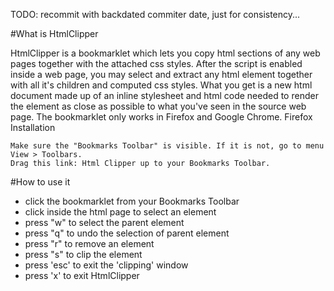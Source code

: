 TODO: recommit with backdated commiter date, just for consistency...

#What is HtmlClipper

HtmlClipper is a bookmarklet which lets you copy html sections of any web pages together with the attached css styles. After the script is enabled inside a web page, you may select and extract any html element together with all it's children and computed css styles. What you get is a new html document made up of an inline stylesheet and html code needed to render the element as close as possible to what you've seen in the source web page.
The bookmarklet only works in Firefox and Google Chrome.
Firefox Installation

    Make sure the "Bookmarks Toolbar" is visible. If it is not, go to menu View > Toolbars.
    Drag this link: Html Clipper up to your Bookmarks Toolbar.

#How to use it

*    click the bookmarklet from your Bookmarks Toolbar
*    click inside the html page to select an element
*    press "w" to select the parent element
*    press "q" to undo the selection of parent element
*    press "r" to remove an element
*    press "s" to clip the element
*    press 'esc' to exit the 'clipping' window
*    press 'x' to exit HtmlClipper
